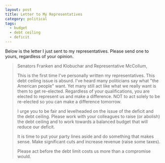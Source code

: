```yaml
---
layout: post
title: Letter to My Representatives
category: political
tags:
  - budget
  - debt ceiling
  - deficit
---
```

Below is the letter I just sent to my representatives. Please send one to yours, regardless of your opinion.

> Senators Franken and Klobuchar and Representative McCollum,
>
> This is the first time I've personally written my representatives. This debt ceiling issue is absurd. I've heard many politicians say what "the American people" want. Yet many still act like what we really want is them to get re-elected. Regardless of your qualifications, you are elected to represent us and make a difference. NOT to act solely to be re-elected so you can make a difference tomorrow.
>
> I urge you to be fair and levelheaded on the issue of the deficit and the debt ceiling. Please work with your colleagues to raise (or abolish) the debt ceiling and to work towards a balanced budget that will reduce our deficit.
>
> It is time to put your party lines aside and do something that makes sense. Make significant cuts and increase revenue (raise some taxes).
>
> Please act before the debt limit costs us more than a compromise would.
